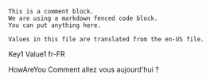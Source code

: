 ﻿
``` comment
This is a comment block.
We are using a markdown fenced code block.
You can put anything here.

Values in this file are translated from the en-US file.
```

Key1 Value1 fr-FR

HowAreYou Comment allez vous aujourd'hui ?
